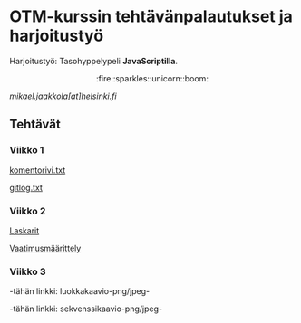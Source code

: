# OTM-kurssin tehtävänpalautukset ja harjoitustyö

Harjoitustyö: Tasohyppelypeli **JavaScriptilla**.

<p align="center">:fire::sparkles::unicorn::boom: </p>

*mikael.jaakkola\[at\]helsinki.fi*
  
## Tehtävät
### Viikko 1
[komentorivi.txt](https://github.com/magael/otm-harjoitustyo/blob/master/laskarit/viikko1/komentorivi.txt)

[gitlog.txt](https://github.com/magael/otm-harjoitustyo/blob/master/laskarit/viikko1/gitlog.txt)

### Viikko 2
[Laskarit](https://github.com/magael/otm-harjoitustyo/tree/master/laskarit/viikko2)

[Vaatimusmäärittely](https://github.com/magael/otm-harjoitustyo/blob/master/dokumentaatio/vaatimusmaarittely.md)

### Viikko 3
-tähän linkki: luokkakaavio-png/jpeg-

-tähän linkki: sekvenssikaavio-png/jpeg-
